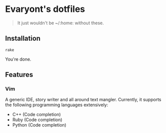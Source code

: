 # Evaryont's dotfiles

> It just wouldn't be ~/:home: without these.

## Installation

    rake

You're done.

## Features

### Vim

A generic IDE, story writer and all around text mangler. Currently, it supports
the following programming languages extensively:

* C++ (Code completion)
* Ruby (Code completion)
* Python (Code completion)
